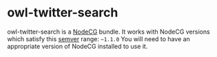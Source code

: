 # owl-twitter-search
owl-twitter-search is a [NodeCG](http://github.com/nodecg/nodecg) bundle. 
It works with NodeCG versions which satisfy this [semver](https://docs.npmjs.com/getting-started/semantic-versioning) range: `~1.1.0`
You will need to have an appropriate version of NodeCG installed to use it.

